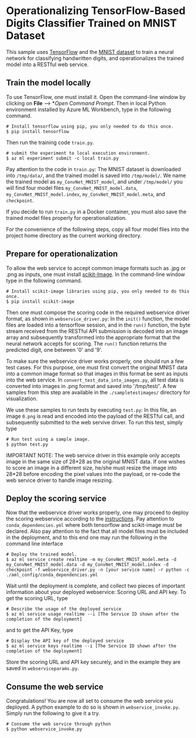 # Operationalizing TensorFlow-Based Digits Classifier Trained on MNIST Dataset 

This sample uses [TensorFlow](https://www.tensorflow.org/) and the [MNIST dataset](http://yann.lecun.com/exdb/mnist/) to train a neural network for classifying handwritten digits, and operationalizes the trained model into a RESTful web service. 

## Train the model locally

To use TensorFlow, one must install it. Open the command-line window by clicking on **File** --> **Open Command Prompt*. Then in local Python environment installed by Azure ML Workbench, type in the following command.
```
# Install tensorflow using pip, you only needed to do this once.
$ pip install tensorflow
```

Then run the training code `train.py`.
```
# submit the experiment to local execution environment.
$ az ml experiment submit -c local train.py
```

Pay attention to the code in `train.py`: The MNIST dataset is downloaded into `/tmp/data/`, and the trained model is saved into `/tmp/model/`. We name the trained model as `my_ConvNet_MNIST_model`, and under `/tmp/model/` you will find four model files `my_ConvNet_MNIST_model.data`, `my_ConvNet_MNIST_model.index`, `my_ConvNet_MNIST_model.meta`, and `checkpoint`.

If you decide to run `train.py` in a Docker container, you must also save the trained model files properly for operationalization.

For the convenience of the following steps, copy all four model files into the project home directory as the current working directory.

## Prepare for operationalization

To allow the web service to accept common image formats such as .jpg or .png as inputs, one must install [scikit-Image](http://scikit-image.org/). In the command-line window type in the following command.
```
# Install scikit-image libraries using pip, you only needed to do this once.
$ pip install scikit-image
```

Then one must compose the scoring code in the required webservice driver format, as shown in `webservice_driver.py`: In the `init()` function, the model files are loaded into a tensorflow session, and in the `run()` function, the byte stream received from the RESTful API submission is decoded into an image array and subsequently transformed into the appropriate format that the neural network accepts for scoring. The `run()` function returns the predicted digit, one between '0' and '9'.

To make sure the webservice driver works properly, one should run a few test cases. For this purpose, one must first convert the original MNIST data into a common image format so that images in this format be sent as inputs into the web service. In `convert_test_data_into_images.py`, all test data is converted into images in .png format and saved into '/tmp/test/'. A few samples from this step are available in the `./sampletestimages/` directory for visualization.  

We use these samples to run tests by executing `test.py`: In this file, an image `0.png` is read and encoded into the payload of the RESTful call, and subsequently submitted to the web servive driver. To run this test, simply type
```
# Run test using a sample image.
$ python test.py
```

IMPORTANT NOTE: The web service driver in this example only accepts image in the same size of 28\*28 as the original MNIST data. If one wishes to score an image in a different size, he/she must resize the image into 28\*28 before encoding the pixel values into the payload, or re-code the web service driver to handle image resizing.

## Deploy the scoring service

Now that the webservice driver works properly, one may proceed to deploy the scoring webservice according to the [instructions](https://docs.microsoft.com/en-us/azure/machine-learning/preview/deployment-setup-configuration). Pay attention to `conda_dependencies.yml` where both tensorflow and scikit-image must be declared. Also pay attention to the fact that all model files must be included in the deployment, and to this end one may run the following in the command line interface
```
# Deploy the trained model.
$ az ml service create realtime -m my_ConvNet_MNIST_model.meta -d my_ConvNet_MNIST_model.data -d my_ConvNet_MNIST_model.index -d checkpoint -f webservice_driver.py -n [your service name] -r python -c ./aml_config/conda_dependencies.yml
```

Wait until the deployment is complete, and collect two pieces of important information about your deployed webservice: Scoring URL and API key. To get the scoring URL, type
```
# Describe the usage of the deployed service
$ az ml service usage realtime --i [The Service ID shown after the completion of the deployment]
```
and to get the API Key, type
```
# Display the API key of the deployed service
$ az ml service keys realtime --i [The Service ID shown after the completion of the deployment]
```

Store the scoring URL and API key securely, and in the example they are saved in `webserviceparams.py`.

## Consume the web service

Congratulations! You are now all set to consume the web service you deployed. A python example to do so is shown in `webservice_invoke.py`. Simply run the following to give it a try.
```
# Consume the web service through python
$ python webservice_invoke.py
```